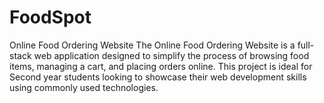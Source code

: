 # FoodSpot
Online Food Ordering Website The Online Food Ordering Website is a full-stack web application designed to simplify the process of browsing food items, managing a cart, and placing orders online. This project is ideal for Second year students looking to showcase their web development skills using commonly used technologies.

